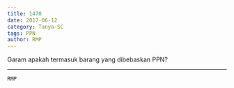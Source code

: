 ```yaml
---
title: 1470
date: 2017-06-12
category: Tanya-SC
tags: PPN
author: RMP
---
```


Garam apakah termasuk barang yang dibebaskan PPN?

---



`RMP`
